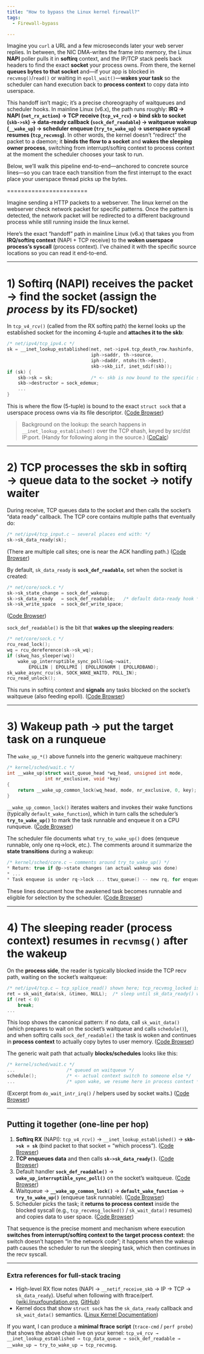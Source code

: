 ```yaml
---
title: "How to bypass the Linux kernel firewall?"
tags:
  - Firewall-bypass

---
```


Imagine you `curl` a URL and a few microseconds later your web server replies. In between, the NIC DMA-writes the frame into memory, the Linux **NAPI** poller pulls it in **softirq** context, and the IP/TCP stack peels back headers to find the exact **socket** your process owns. From there, the kernel **queues bytes to that socket** and—if your app is blocked in `recvmsg()`/`read()` or waiting in `epoll_wait()`—**wakes your task** so the scheduler can hand execution back to **process context** to copy data into userspace.

This handoff isn’t magic; it’s a precise choreography of waitqueues and scheduler hooks. In mainline Linux (v6.x), the path runs roughly: **IRQ → NAPI (`net_rx_action`) → TCP receive (`tcp_v4_rcv`) → bind skb to socket (`skb->sk`) → data-ready callback (`sock_def_readable`) → waitqueue wakeup (`__wake_up`) → scheduler enqueue (`try_to_wake_up`) → userspace syscall resumes (`tcp_recvmsg`)**. In other words, the kernel doesn’t “redirect” the packet to a daemon; it **binds the flow to a socket** and **wakes the sleeping owner process**, switching from interrupt/softirq context to process context at the moment the scheduler chooses your task to run.

Below, we’ll walk this pipeline end-to-end—anchored to concrete source lines—so you can trace each transition from the first interrupt to the exact place your userspace thread picks up the bytes.

=======================


Imagine sending a HTTP packets to a webserver.   The linux kernel on the webserver check network packet for specific patterns.   Once the pattern is detected, the network packet will be redirected to a different background process while still running inside the linux kernel.

Here’s the exact “handoff” path in mainline Linux (v6.x) that takes you from **IRQ/softirq context** (NAPI + TCP receive) to the **woken userspace process’s syscall** (process context). I’ve chained it with the specific source locations so you can read it end-to-end.

---

# 1) Softirq (NAPI) receives the packet → find the socket (assign the *process* by its FD/socket)

In `tcp_v4_rcv()` (called from the RX softirq path) the kernel looks up the established socket for the incoming 4-tuple and **attaches it to the skb**:

```c
/* net/ipv4/tcp_ipv4.c */
sk = __inet_lookup_established(net, net->ipv4.tcp_death_row.hashinfo,
                               iph->saddr, th->source,
                               iph->daddr, ntohs(th->dest),
                               skb->skb_iif, inet_sdif(skb));
if (sk) {
    skb->sk = sk;              /* <- skb is now bound to the specific socket */
    skb->destructor = sock_edemux;
    ...
}
```

This is where the flow (5-tuple) is bound to the exact `struct sock` that a userspace process owns via its file descriptor. ([Code Browser][1])

> Background on the lookup: the search happens in `__inet_lookup_established()` over the TCP ehash, keyed by src/dst IP\:port. (Handy for following along in the source.) ([CoCalc][2])

---

# 2) TCP processes the skb in softirq → queue data to the socket → notify waiter

During receive, TCP queues data to the socket and then calls the socket’s “data ready” callback. The TCP core contains multiple paths that eventually do:

```c
/* net/ipv4/tcp_input.c — several places end with: */
sk->sk_data_ready(sk);
```

(There are multiple call sites; one is near the ACK handling path.) ([Code Browser][3])

By default, `sk_data_ready` is **`sock_def_readable`**, set when the socket is created:

```c
/* net/core/sock.c */
sk->sk_state_change = sock_def_wakeup;
sk->sk_data_ready   = sock_def_readable;   /* default data-ready hook */
sk->sk_write_space  = sock_def_write_space;
```

([Code Browser][4])

`sock_def_readable()` is the bit that **wakes up the sleeping readers**:

```c
/* net/core/sock.c */
rcu_read_lock();
wq = rcu_dereference(sk->sk_wq);
if (skwq_has_sleeper(wq))
    wake_up_interruptible_sync_poll(&wq->wait,
        EPOLLIN | EPOLLPRI | EPOLLRDNORM | EPOLLRDBAND);
sk_wake_async_rcu(sk, SOCK_WAKE_WAITD, POLL_IN);
rcu_read_unlock();
```

This runs in softirq context and **signals** any tasks blocked on the socket’s waitqueue (also feeding epoll). ([Code Browser][4])

---

# 3) Wakeup path → put the target task on a runqueue

The `wake_up_*()` above funnels into the generic waitqueue machinery:

```c
/* kernel/sched/wait.c */
int __wake_up(struct wait_queue_head *wq_head, unsigned int mode,
              int nr_exclusive, void *key)
{
    return __wake_up_common_lock(wq_head, mode, nr_exclusive, 0, key);
}
```

`__wake_up_common_lock()` iterates waiters and invokes their wake functions (typically `default_wake_function`), which in turn calls the scheduler’s **`try_to_wake_up()`** to mark the task runnable and enqueue it on a CPU runqueue. ([Code Browser][5])

The scheduler file documents what `try_to_wake_up()` does (enqueue runnable, only one rq->lock, etc.). The comments around it summarize the **state transitions** during a wakeup:

```c
/* kernel/sched/core.c — comments around try_to_wake_up() */
* Return: true if @p->state changes (an actual wakeup was done)
* ...
* Task enqueue is under rq->lock ... ttwu_queue() -- new rq, for enqueue of the task
```

These lines document how the awakened task becomes runnable and eligible for selection by the scheduler. ([Code Browser][6])

---

# 4) The sleeping reader (process context) resumes in `recvmsg()` after the wakeup

On the **process side**, the reader is typically blocked inside the TCP recv path, waiting on the socket’s waitqueue:

```c
/* net/ipv4/tcp.c — tcp_splice_read() shown here; tcp_recvmsg_locked is similar */
ret = sk_wait_data(sk, &timeo, NULL);  /* sleep until sk_data_ready() wakes us */
if (ret < 0)
    break;
...
```

This loop shows the canonical pattern: if no data, call `sk_wait_data()` (which prepares to wait on the socket’s waitqueue and calls `schedule()`), and when softirq calls `sock_def_readable()` the task is woken and continues in **process context** to actually copy bytes to user memory. ([Code Browser][7])

The generic wait path that actually **blocks/schedules** looks like this:

```c
/* kernel/sched/wait.c */
...                   /* queued on waitqueue */
schedule();           /* <- actual context switch to someone else */
...                   /* upon wake, we resume here in process context */
```

(Excerpt from `do_wait_intr_irq()` / helpers used by socket waits.) ([Code Browser][5])

---

## Putting it together (one-line per hop)

1. **Softirq RX** (NAPI): `tcp_v4_rcv()` → `__inet_lookup_established()` → **`skb->sk = sk`** (bind packet to that socket = “which process”). ([Code Browser][1])
2. **TCP enqueues data** and then calls **`sk->sk_data_ready()`**. ([Code Browser][3])
3. Default handler **`sock_def_readable()`** → **`wake_up_interruptible_sync_poll()`** on the socket’s waitqueue. ([Code Browser][4])
4. Waitqueue → **`__wake_up_common_lock()`** → **`default_wake_function`** → **`try_to_wake_up()`** (enqueue task runnable). ([Code Browser][5])
5. Scheduler picks the task; it **returns to process context** inside the blocked syscall (e.g., `tcp_recvmsg_locked()` / `sk_wait_data()` resumes) and copies data to user space. ([Code Browser][7])

That sequence is the precise moment and mechanism where execution **switches from interrupt/softirq context to the target process context**: the switch doesn’t happen “in the network code”; it happens when the wakeup path causes the scheduler to run the sleeping task, which then continues in the recv syscall.

---

### Extra references for full-stack tracing

* High-level RX flow notes (NAPI → `__netif_receive_skb` → IP → TCP → `sk_data_ready`). Useful when following with ftrace/perf. ([wiki.linuxfoundation.org][8], [GitHub][9])
* Kernel docs that show `struct sock` has the `sk_data_ready` callback and `sk_wait_data()` semantics. ([Linux Kernel Documentation][10])

If you want, I can produce a **minimal ftrace script** (`trace-cmd` / `perf probe`) that shows the above chain live on your kernel: `tcp_v4_rcv → __inet_lookup_established → tcp_data_queue → sock_def_readable → __wake_up → try_to_wake_up → tcp_recvmsg`.

[1]: https://codebrowser.dev/linux/linux/net/ipv4/tcp_ipv4.c.html?utm_source=chatgpt.com "tcp_ipv4.c source code [linux/net/ipv4 ..."
[2]: https://cocalc.com/github/torvalds/linux/blob/master/net/ipv4/inet_hashtables.c?utm_source=chatgpt.com "inet_hashtables.c"
[3]: https://codebrowser.dev/linux/linux/net/ipv4/tcp_input.c.html?utm_source=chatgpt.com "tcp_input.c source code [linux/net/ipv4 ..."
[4]: https://codebrowser.dev/linux/linux/net/core/sock.c.html?utm_source=chatgpt.com "sock.c source code [linux/net/core/sock.c] - Codebrowser"
[5]: https://codebrowser.dev/linux/linux/kernel/sched/wait.c.html "wait.c source code [linux/kernel/sched/wait.c] - Codebrowser "
[6]: https://codebrowser.dev/linux/linux/kernel/sched/core.c.html "core.c source code [linux/kernel/sched/core.c] - Codebrowser "
[7]: https://codebrowser.dev/linux/linux/net/ipv4/tcp.c.html "tcp.c source code [linux/net/ipv4/tcp.c] - Codebrowser "
[8]: https://wiki.linuxfoundation.org/networking/kernel_flow?utm_source=chatgpt.com "networking:kernel_flow [Wiki]"
[9]: https://github.com/penberg/linux-networking?utm_source=chatgpt.com "penberg/linux-networking: Notes on Linux network internals"
[10]: https://docs.kernel.org/networking/kapi.html?utm_source=chatgpt.com "Linux Networking and Network Devices APIs"

